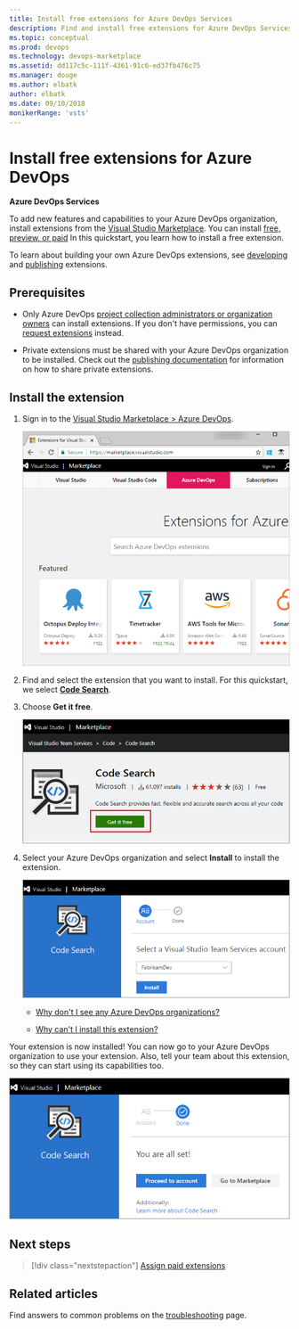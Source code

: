 ```yaml
---
title: Install free extensions for Azure DevOps Services
description: Find and install free extensions for Azure DevOps Services from the Visual Studio Marketplace
ms.topic: conceptual
ms.prod: devops
ms.technology: devops-marketplace
ms.assetid: dd117c5c-111f-4361-91c6-ed37fb476c75 
ms.manager: douge
ms.author: elbatk
author: elbatk
ms.date: 09/10/2018
monikerRange: 'vsts'
---
```




# Install free extensions for Azure DevOps

**Azure DevOps Services**

To add new features and capabilities to your Azure DevOps organization, install extensions from the [Visual Studio Marketplace](https://marketplace.visualstudio.com/vsts). You can install [free, preview, or paid](./faq-extensions.md#difference) In this quickstart, you learn how to install a free extension.

To learn about building your own Azure DevOps extensions, see [developing](http://aka.ms/vsoextensions) and [publishing](http://aka.ms/vsmarketplace-publish) extensions.

<a name="install-extension"></a>

## Prerequisites

* Only Azure DevOps [project collection administrators or organization owners](faq-extensions.md#find-owner) can install extensions. If you don't have permissions, you can [request extensions](request-vsts-extension.md) instead.

* Private extensions must be shared with your Azure DevOps organization to be installed. Check out the [publishing documentation](../extend/publish/overview.md#upload) for information on how to share private extensions.

## Install the extension

1.  Sign in to the [Visual Studio Marketplace > Azure DevOps](https://marketplace.visualstudio.com/azuredevops).
   
    ![Extensions marketplace](../organizations/billing/_img/_shared/extensions-marketplace.png)

2.	Find and select the extension that you want to install. For this quickstart, we select [**Code Search**](https://marketplace.visualstudio.com/items?itemName=ms.vss-code-search).

3.	Choose **Get it free**.

	![Install free extension](_img/get-vsts-extensions/install-free-extension.png)


4.  Select your Azure DevOps organization and select **Install** to install the extension.

	![Select Azure DevOps organization for this extension](_img/get-vsts-extensions/organization.png)

	*	[Why don't I see any Azure DevOps organizations?](./faq-extensions.md#no-organizations) 

	*	[Why can't I install this extension?](./faq-extensions.md#no-permissions) 

Your extension is now installed! You can now go to your Azure DevOps organization to use your extension. Also, tell your team about this extension, so they can start using its capabilities too.

![Extension installed](_img/get-vsts-extensions/go-to-organization.png)


## Next steps

> [!div class="nextstepaction"]
   > [Assign paid extensions](assign-paid-extensions.md)

## Related articles

Find answers to common problems on the [troubleshooting](faq-extensions.md) page.

